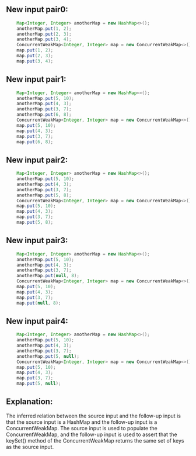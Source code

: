 ## New input pair0:
```java
    Map<Integer, Integer> anotherMap = new HashMap<>();
    anotherMap.put(1, 2);
    anotherMap.put(2, 3);
    anotherMap.put(3, 4);
    ConcurrentWeakMap<Integer, Integer> map = new ConcurrentWeakMap<>();
    map.put(1, 2);
    map.put(2, 3);
    map.put(3, 4);
```

## New input pair1:
```java
    Map<Integer, Integer> anotherMap = new HashMap<>();
    anotherMap.put(5, 10);
    anotherMap.put(4, 3);
    anotherMap.put(3, 7);
    anotherMap.put(6, 8);
    ConcurrentWeakMap<Integer, Integer> map = new ConcurrentWeakMap<>();
    map.put(5, 10);
    map.put(4, 3);
    map.put(3, 7);
    map.put(6, 8);
```

## New input pair2:
```java
    Map<Integer, Integer> anotherMap = new HashMap<>();
    anotherMap.put(5, 10);
    anotherMap.put(4, 3);
    anotherMap.put(3, 7);
    anotherMap.put(5, 8);
    ConcurrentWeakMap<Integer, Integer> map = new ConcurrentWeakMap<>();
    map.put(5, 10);
    map.put(4, 3);
    map.put(3, 7);
    map.put(5, 8);
```

## New input pair3:
```java
    Map<Integer, Integer> anotherMap = new HashMap<>();
    anotherMap.put(5, 10);
    anotherMap.put(4, 3);
    anotherMap.put(3, 7);
    anotherMap.put(null, 8);
    ConcurrentWeakMap<Integer, Integer> map = new ConcurrentWeakMap<>();
    map.put(5, 10);
    map.put(4, 3);
    map.put(3, 7);
    map.put(null, 8);
```

## New input pair4:
```java
    Map<Integer, Integer> anotherMap = new HashMap<>();
    anotherMap.put(5, 10);
    anotherMap.put(4, 3);
    anotherMap.put(3, 7);
    anotherMap.put(5, null);
    ConcurrentWeakMap<Integer, Integer> map = new ConcurrentWeakMap<>();
    map.put(5, 10);
    map.put(4, 3);
    map.put(3, 7);
    map.put(5, null);
```

## Explanation:
The inferred relation between the source input and the follow-up input is that the source input is a HashMap and the follow-up input is a ConcurrentWeakMap. The source input is used to populate the ConcurrentWeakMap, and the follow-up input is used to assert that the keySet() method of the ConcurrentWeakMap returns the same set of keys as the source input.
